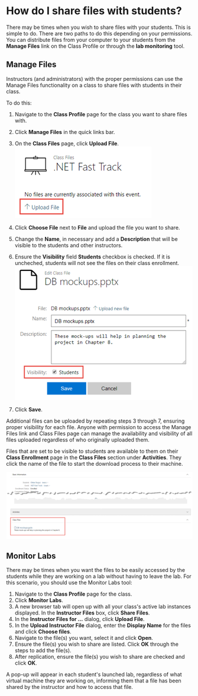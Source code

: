 # How do I share files with students?

There may be times when you wish to share files with your students. This is simple to do. There are two paths to do this depending on your permissions. You can distribute files from your computer to your students from the **Manage Files** link on the Class Profile or through the **lab monitoring** tool.

## Manage Files

Instructors (and administrators) with the proper permissions can use the Manage Files functionality on a class to share files with students in their class.

To do this:
1. Navigate to the **Class Profile** page for the class you want to share files with.
1. Click **Manage Files** in the quick links bar.
1. On the **Class Files** page, click **Upload File**. ![](/tms/images/class-files.png)


1. Click **Choose File** next to **File** and upload the file you want to share.
1. Change the **Name**, in necessary and add a **Description** that will be visible to the students and other instructors.
1. Ensure the **Visibility** field **Students** checkbox is checked. If it is uncheched, students will not see the files on their class enrollment. ![](/tms/images/class-file-visibility.png)
1. Click **Save**.

Additional files can be uploaded by repeating steps 3 through 7, ensuring proper visibility for each file. Anyone with permission to access the Manage Files link and Class Files page can manage the availability and visibility of all files uploaded regardless of who originally uploaded them.

Files that are set to be visible to students are available to them on their **Class Enrollment** page in the **Class Files** section under **Activities**. They click the name of the file to start the download process to their machine.

![](/tms/images/student-download-class-files.png)

## Monitor Labs

There may be times when you want the files to be easily accessed by the students while they are working on a lab without having to leave the lab. For this scenario, you should use the Monitor Labs tool: 
1.  Navigate to the **Class Profile** page for the class.
1. Click **Monitor Labs**. 
1. A new browser tab will open up with all your class's active lab instances displayed. In the **Instructor Files** box, click **Share Files**. 
1. In the **Instructor Files for ...** dialog, click **Upload File**.
1. In the **Upload Instructor File** dialog, enter the **Display Name** for the files and click **Choose files**. 
1. Navigate to the file(s) you want, select it and click **Open**. 
1. Ensure the file(s) you wish to share are listed. Click **OK** through the steps to add the file(s).
1. After replication, ensure the file(s) you wish to share are checked and click **OK**.

A pop-up will appear in each student's launched lab, regardless of what virtual machine they are working on, informing them that a file has been shared by the instructor and how to access that file.